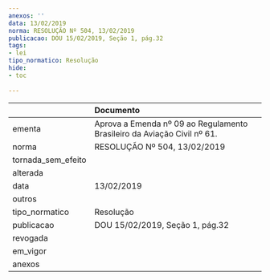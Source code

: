 ```yaml
---
anexos: ''
data: 13/02/2019
norma: RESOLUÇÃO Nº 504, 13/02/2019
publicacao: DOU 15/02/2019, Seção 1, pág.32
tags:
- lei
tipo_normatico: Resolução
hide: 
- toc 
 
---
```


|                    | Documento                                                               |
|:-------------------|:------------------------------------------------------------------------|
| ementa             | Aprova a Emenda nº 09 ao Regulamento Brasileiro da Aviação Civil nº 61. |
| norma              | RESOLUÇÃO Nº 504, 13/02/2019                                            |
| tornada_sem_efeito |                                                                         |
| alterada           |                                                                         |
| data               | 13/02/2019                                                              |
| outros             |                                                                         |
| tipo_normatico     | Resolução                                                               |
| publicacao         | DOU 15/02/2019, Seção 1, pág.32                                         |
| revogada           |                                                                         |
| em_vigor           |                                                                         |
| anexos             |                                                                         |